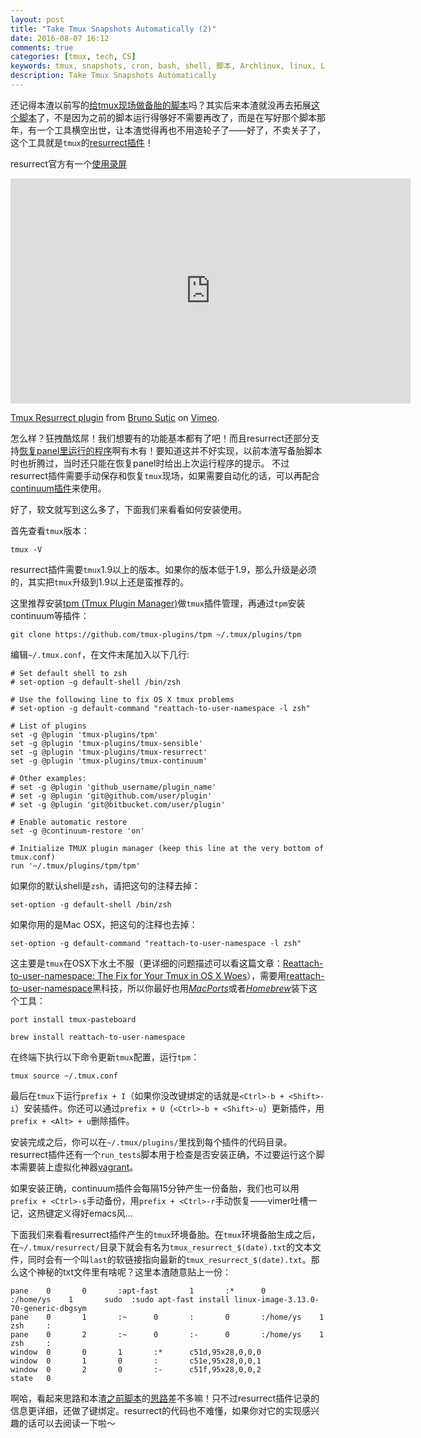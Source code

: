 ```yaml
---
layout: post
title: "Take Tmux Snapshots Automatically (2)"
date: 2016-08-07 16:12
comments: true
categories: [tmux, tech, CS]
keywords: tmux, snapshots, cron, bash, shell, 脚本, Archlinux, linux, Linux, UNIX
description: Take Tmux Snapshots Automatically
---
```


还记得本渣以前写的[给tmux现场做备胎的脚本](http://galoisplusplus.coding.me/blog/2014/02/23/take-tmux-snapshots-automatically/)吗？其实后来本渣就没再去拓展[这个脚本](https://gist.github.com/yszheda/9138288)了，不是因为之前的脚本运行得够好不需要再改了，而是在写好那个脚本那年，有一个工具横空出世，让本渣觉得再也不用造轮子了——好了，不卖关子了，这个工具就是`tmux`的[resurrect插件](https://github.com/tmux-plugins/tmux-resurrect)！

resurrect官方有一个[使用录屏](https://vimeo.com/104763018)

<iframe src="https://player.vimeo.com/video/104763018" width="640" height="360" frameborder="0" webkitallowfullscreen mozallowfullscreen allowfullscreen></iframe>
<p><a href="https://vimeo.com/104763018">Tmux Resurrect plugin</a> from <a href="https://vimeo.com/brunosutic">Bruno Sutic</a> on <a href="https://vimeo.com">Vimeo</a>.</p>

怎么样？狂拽酷炫屌！我们想要有的功能基本都有了吧！而且resurrect还部分支持[恢复panel里运行的程序](https://github.com/tmux-plugins/tmux-resurrect/blob/master/docs/restoring_programs.md)啊有木有！要知道这并不好实现，以前本渣写备胎脚本时也折腾过，当时还只能在恢复panel时给出上次运行程序的提示。
不过resurrect插件需要手动保存和恢复`tmux`现场，如果需要自动化的话，可以再配合[continuum插件](https://github.com/tmux-plugins/tmux-continuum)来使用。

好了，软文就写到这么多了，下面我们来看看如何安装使用。

首先查看`tmux`版本：

```
tmux -V
```

resurrect插件需要`tmux`1.9以上的版本。如果你的版本低于1.9，那么升级是必须的，其实把`tmux`升级到1.9以上还是蛮推荐的。

这里推荐安装[tpm (Tmux Plugin Manager)](https://github.com/tmux-plugins/tpm)做`tmux`插件管理，再通过`tpm`安装continuum等插件：

```
git clone https://github.com/tmux-plugins/tpm ~/.tmux/plugins/tpm
```

编辑`~/.tmux.conf`，在文件末尾加入以下几行:

```
# Set default shell to zsh
# set-option -g default-shell /bin/zsh

# Use the following line to fix OS X tmux problems
# set-option -g default-command "reattach-to-user-namespace -l zsh"

# List of plugins
set -g @plugin 'tmux-plugins/tpm'
set -g @plugin 'tmux-plugins/tmux-sensible'
set -g @plugin 'tmux-plugins/tmux-resurrect'
set -g @plugin 'tmux-plugins/tmux-continuum'

# Other examples:
# set -g @plugin 'github_username/plugin_name'
# set -g @plugin 'git@github.com/user/plugin'
# set -g @plugin 'git@bitbucket.com/user/plugin'

# Enable automatic restore
set -g @continuum-restore 'on'

# Initialize TMUX plugin manager (keep this line at the very bottom of tmux.conf)
run '~/.tmux/plugins/tpm/tpm'
```

如果你的默认shell是`zsh`，请把这句的注释去掉：

```
set-option -g default-shell /bin/zsh
```

如果你用的是Mac OSX，把这句的注释也去掉：

```
set-option -g default-command "reattach-to-user-namespace -l zsh"
```

这主要是`tmux`在OSX下水土不服（更详细的问题描述可以看这篇文章：[Reattach-to-user-namespace: The Fix for Your Tmux in OS X Woes](http://www.economyofeffort.com/2013/07/29/reattach-to-user-namespace-the-fix-for-your-tmux-in-os-x-woes/)），需要用[reattach-to-user-namespace](https://github.com/ChrisJohnsen/tmux-MacOSX-pasteboard)黑科技，所以你最好也用[*MacPorts*][MacPorts]或者[*Homebrew*][Homebrew]装下这个工具：

```
port install tmux-pasteboard
```

```
brew install reattach-to-user-namespace
```

[MacPorts]: http://www.macports.org
[Homebrew]: http://brew.sh

在终端下执行以下命令更新`tmux`配置，运行`tpm`：
```
tmux source ~/.tmux.conf
```

最后在`tmux`下运行`prefix + I`（如果你没改键绑定的话就是`<Ctrl>-b + <Shift>-i`）安装插件。你还可以通过`prefix + U`（`<Ctrl>-b + <Shift>-u`）更新插件，用`prefix + <Alt> + u`删除插件。

安装完成之后，你可以在`~/.tmux/plugins/`里找到每个插件的代码目录。resurrect插件还有一个`run_tests`脚本用于检查是否安装正确，不过要运行这个脚本需要装上虚拟化神器[vagrant](https://www.vagrantup.com)。

如果安装正确，continuum插件会每隔15分钟产生一份备胎，我们也可以用`prefix + <Ctrl>-s`手动备份，用`prefix + <Ctrl>-r`手动恢复——vimer吐槽一记，这热键定义得好emacs风...

下面我们来看看resurrect插件产生的`tmux`环境备胎。在`tmux`环境备胎生成之后，在`~/.tmux/resurrect/`目录下就会有名为`tmux_resurrect_$(date).txt`的文本文件，同时会有一个叫`last`的软链接指向最新的`tmux_resurrect_$(date).txt`。那么这个神秘的txt文件里有啥呢？这里本渣随意贴上一份：

```
pane    0       0       :apt-fast       1       :*      0       :/home/ys    1       sudo  :sudo apt-fast install linux-image-3.13.0-70-generic-dbgsym
pane    0       1       :~      0       :       0       :/home/ys    1       zsh     :
pane    0       2       :~      0       :-      0       :/home/ys    1       zsh     :
window  0       0       1       :*      c51d,95x28,0,0,0
window  0       1       0       :       c51e,95x28,0,0,1
window  0       2       0       :-      c51f,95x28,0,0,2
state   0
```

啊哈，看起来思路和本渣[之前脚本](https://gist.github.com/yszheda/9138288)的[思路](http://galoisplusplus.coding.me/blog/2014/02/23/take-tmux-snapshots-automatically/)差不多嘛！只不过resurrect插件记录的信息更详细，还做了键绑定。resurrect的代码也不难懂，如果你对它的实现感兴趣的话可以去阅读一下啦～
